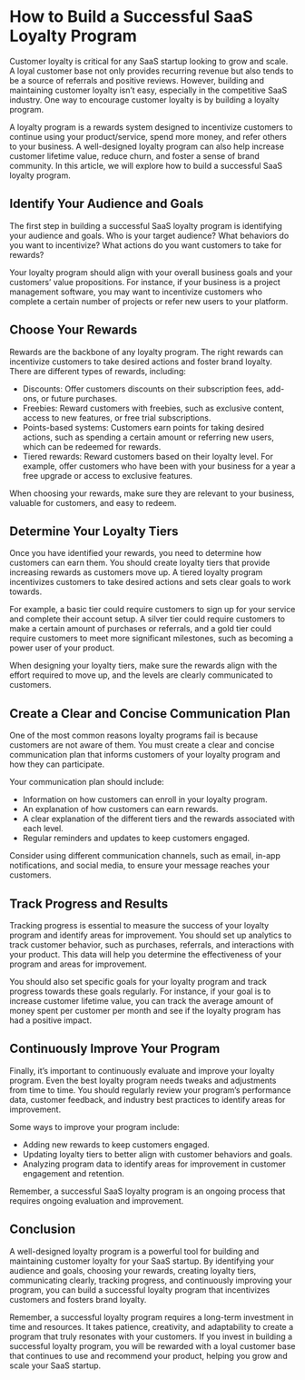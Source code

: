 # How to Build a Successful SaaS Loyalty Program

Customer loyalty is critical for any SaaS startup looking to grow and scale. A loyal customer base not only provides recurring revenue but also tends to be a source of referrals and positive reviews. However, building and maintaining customer loyalty isn’t easy, especially in the competitive SaaS industry. One way to encourage customer loyalty is by building a loyalty program.

A loyalty program is a rewards system designed to incentivize customers to continue using your product/service, spend more money, and refer others to your business. A well-designed loyalty program can also help increase customer lifetime value, reduce churn, and foster a sense of brand community. In this article, we will explore how to build a successful SaaS loyalty program.

## Identify Your Audience and Goals

The first step in building a successful SaaS loyalty program is identifying your audience and goals. Who is your target audience? What behaviors do you want to incentivize? What actions do you want customers to take for rewards?

Your loyalty program should align with your overall business goals and your customers’ value propositions. For instance, if your business is a project management software, you may want to incentivize customers who complete a certain number of projects or refer new users to your platform.

## Choose Your Rewards

Rewards are the backbone of any loyalty program. The right rewards can incentivize customers to take desired actions and foster brand loyalty. There are different types of rewards, including:

- Discounts: Offer customers discounts on their subscription fees, add-ons, or future purchases.
- Freebies: Reward customers with freebies, such as exclusive content, access to new features, or free trial subscriptions.
- Points-based systems: Customers earn points for taking desired actions, such as spending a certain amount or referring new users, which can be redeemed for rewards.
- Tiered rewards: Reward customers based on their loyalty level. For example, offer customers who have been with your business for a year a free upgrade or access to exclusive features.

When choosing your rewards, make sure they are relevant to your business, valuable for customers, and easy to redeem.

## Determine Your Loyalty Tiers

Once you have identified your rewards, you need to determine how customers can earn them. You should create loyalty tiers that provide increasing rewards as customers move up. A tiered loyalty program incentivizes customers to take desired actions and sets clear goals to work towards.

For example, a basic tier could require customers to sign up for your service and complete their account setup. A silver tier could require customers to make a certain amount of purchases or referrals, and a gold tier could require customers to meet more significant milestones, such as becoming a power user of your product.

When designing your loyalty tiers, make sure the rewards align with the effort required to move up, and the levels are clearly communicated to customers.

## Create a Clear and Concise Communication Plan

One of the most common reasons loyalty programs fail is because customers are not aware of them. You must create a clear and concise communication plan that informs customers of your loyalty program and how they can participate.

Your communication plan should include:

- Information on how customers can enroll in your loyalty program.
- An explanation of how customers can earn rewards.
- A clear explanation of the different tiers and the rewards associated with each level.
- Regular reminders and updates to keep customers engaged.

Consider using different communication channels, such as email, in-app notifications, and social media, to ensure your message reaches your customers.

## Track Progress and Results

Tracking progress is essential to measure the success of your loyalty program and identify areas for improvement. You should set up analytics to track customer behavior, such as purchases, referrals, and interactions with your product. This data will help you determine the effectiveness of your program and areas for improvement.

You should also set specific goals for your loyalty program and track progress towards these goals regularly. For instance, if your goal is to increase customer lifetime value, you can track the average amount of money spent per customer per month and see if the loyalty program has had a positive impact.

## Continuously Improve Your Program

Finally, it’s important to continuously evaluate and improve your loyalty program. Even the best loyalty program needs tweaks and adjustments from time to time. You should regularly review your program’s performance data, customer feedback, and industry best practices to identify areas for improvement.

Some ways to improve your program include:

- Adding new rewards to keep customers engaged.
- Updating loyalty tiers to better align with customer behaviors and goals.
- Analyzing program data to identify areas for improvement in customer engagement and retention.

Remember, a successful SaaS loyalty program is an ongoing process that requires ongoing evaluation and improvement.

## Conclusion

A well-designed loyalty program is a powerful tool for building and maintaining customer loyalty for your SaaS startup. By identifying your audience and goals, choosing your rewards, creating loyalty tiers, communicating clearly, tracking progress, and continuously improving your program, you can build a successful loyalty program that incentivizes customers and fosters brand loyalty.

Remember, a successful loyalty program requires a long-term investment in time and resources. It takes patience, creativity, and adaptability to create a program that truly resonates with your customers. If you invest in building a successful loyalty program, you will be rewarded with a loyal customer base that continues to use and recommend your product, helping you grow and scale your SaaS startup.